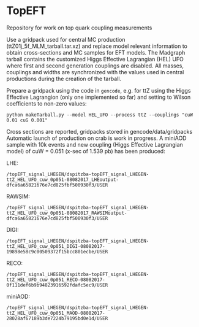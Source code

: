 # TopEFT
Repository for work on top quark coupling measurements

Use a gridpack used for central MC production (ttZ01j_5f_MLM_tarball.tar.xz) and replace model relevant information to obtain cross-sections and MC samples for EFT models. The Madgraph tarball contains the customized Higgs Effective Lagrangian (HEL) UFO where first and second generation couplings are disabled.
All masses, couplings and widths are synchronized with the values used in central productions during the creation of the tarball.

Prepare a gridpack using the code in `gencode`, e.g. for ttZ using the Higgs Effective Lagrangion (only one implemented so far) and setting to Wilson coefficients to non-zero values:
```
python makeTarball.py --model HEL_UFO --process ttZ --couplings "cuW 0.01 cuG 0.001" 
```

Cross sections are reported, gridpacks stored in gencode/data/gridpacks
Automatic launch of production on crab is work in progress.
A miniAOD sample with 10k events and new coupling (Higgs Effective Lagrangian model) of cuW = 0.051 (x-sec of 1.539 pb) has been produced:

LHE:
```
/topEFT_signal_LHEGEN/dspitzba-topEFT_signal_LHEGEN-ttZ_HEL_UFO_cuw_0p051-08082017_LHEoutput-dfca6a65821676e7cd825fbf500930f3/USER
```
RAWSIM:
```
/topEFT_signal_LHEGEN/dspitzba-topEFT_signal_LHEGEN-ttZ_HEL_UFO_cuw_0p051-08082017_RAWSIMoutput-dfca6a65821676e7cd825fbf500930f3/USER
```
DIGI:
```
/topEFT_signal_LHEGEN/dspitzba-topEFT_signal_LHEGEN-ttZ_HEL_UFO_cuw_0p051_DIGI-08082017-19898e58c9c00509372f15bcc801ecbe/USER
```
RECO:
```
/topEFT_signal_LHEGEN/dspitzba-topEFT_signal_LHEGEN-ttZ_HEL_UFO_cuw_0p051_RECO-08082017-0f111def6b9b94823916592fdafc5ec9/USER
```
miniAOD:
```
/topEFT_signal_LHEGEN/dspitzba-topEFT_signal_LHEGEN-ttZ_HEL_UFO_cuw_0p051_MAOD-08082017-28028af67189b3de7224b79195bd0e1d/USER
```
